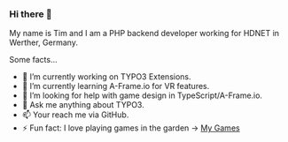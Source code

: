 ### Hi there 👋

My name is Tim and I am a PHP backend developer working for HDNET in Werther, Germany.

Some facts...

- 🔭 I’m currently working on TYPO3 Extensions.
- 🌱 I’m currently learning A-Frame.io for VR features.
- 🤔 I’m looking for help with game design in TypeScript/A-Frame.io.
- 💬 Ask me anything about TYPO3.
- 📫 Your reach me via GitHub.
- ⚡ Fun fact: I love playing games in the garden -> [My Games](https://360friends.de/tag/garten/)

